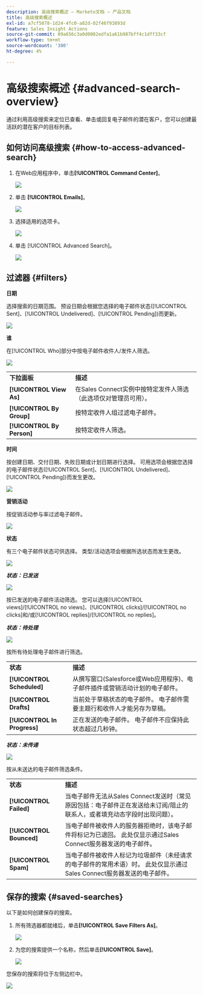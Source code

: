```yaml
---
description: 高级搜索概述 — Marketo文档 — 产品文档
title: 高级搜索概述
exl-id: a7cf5078-1d24-4fc0-a82d-02f46f93893d
feature: Sales Insight Actions
source-git-commit: 09a656c3a0d0002edfa1a61b987bff4c1dff33cf
workflow-type: tm+mt
source-wordcount: '380'
ht-degree: 4%

---
```


# 高级搜索概述 {#advanced-search-overview}

通过利用高级搜索来定位已查看、单击或回复电子邮件的潜在客户，您可以创建最活跃的潜在客户的目标列表。

## 如何访问高级搜索 {#how-to-access-advanced-search}

1. 在Web应用程序中，单击&#x200B;**[!UICONTROL Command Center]**。

   ![](assets/advanced-search-overview-1.png)

1. 单击 **[!UICONTROL Emails]**。

   ![](assets/advanced-search-overview-2.png)

1. 选择适用的选项卡。

   ![](assets/advanced-search-overview-3.png)

1. 单击 [!UICONTROL Advanced Search]。

   ![](assets/advanced-search-overview-4.png)

## 过滤器 {#filters}

**日期**

选择搜索的日期范围。 预设日期会根据您选择的电子邮件状态([!UICONTROL Sent]、[!UICONTROL Undelivered]、[!UICONTROL Pending])而更新。

![](assets/advanced-search-overview-5.png)

**谁**

在[!UICONTROL Who]部分中按电子邮件收件人/发件人筛选。

![](assets/advanced-search-overview-6.png)

<table>
 <tr>
  <td><strong>下拉面板</strong></td>
  <td><strong>描述</strong></td>
 </tr>
 <tr>
  <td><strong>[!UICONTROL View As]</strong></td>
  <td>在Sales Connect实例中按特定发件人筛选（此选项仅对管理员可用）。</td>
 </tr>
 <tr>
  <td><strong>[!UICONTROL By Group]</strong></td>
  <td>按特定收件人组过滤电子邮件。</td>
 </tr>
 <tr>
  <td><strong>[!UICONTROL By Person]</strong></td>
  <td>按特定收件人筛选。</td>
 </tr>
</table>

**时间**

按创建日期、交付日期、失败日期或计划日期进行选择。 可用选项会根据您选择的电子邮件状态([!UICONTROL Sent]、[!UICONTROL Undelivered]、[!UICONTROL Pending])而发生更改。

![](assets/advanced-search-overview-7.png)

**营销活动**

按促销活动参与率过滤电子邮件。

![](assets/advanced-search-overview-8.png)

**状态**

有三个电子邮件状态可供选择。 类型/活动选项会根据所选状态而发生更改。

![](assets/advanced-search-overview-9.png)

_**状态：已发送**_

![](assets/advanced-search-overview-10.png)

按已发送的电子邮件活动筛选。 您可以选择[!UICONTROL views]/[!UICONTROL no views]、[!UICONTROL clicks]/[!UICONTROL no clicks]和/或[!UICONTROL replies]/[!UICONTROL no replies]。

_**状态：待处理**_

![](assets/advanced-search-overview-11.png)

按所有待处理电子邮件进行筛选。

<table>
 <tr>
  <td><strong>状态</strong></td>
  <td><strong>描述</strong></td>
 </tr>
 <tr>
  <td><strong>[!UICONTROL Scheduled]</strong></td>
  <td>从撰写窗口(Salesforce或Web应用程序)、电子邮件插件或营销活动计划的电子邮件。</td>
 </tr>
 <tr>
  <td><strong>[!UICONTROL Drafts]</strong></td>
  <td>当前处于草稿状态的电子邮件。 电子邮件需要主题行和收件人才能另存为草稿。</td>
 </tr>
 <tr>
  <td><strong>[!UICONTROL In Progress]</strong></td>
  <td>正在发送的电子邮件。 电子邮件不应保持此状态超过几秒钟。</td>
 </tr>
</table>

_**状态：未传递**_

![](assets/advanced-search-overview-12.png)

按从未送达的电子邮件筛选条件。

<table>
 <tr>
  <td><strong>状态</strong></td>
  <td><strong>描述</strong></td>
 </tr>
 <tr>
  <td><strong>[!UICONTROL Failed]</strong></td>
  <td>当电子邮件无法从Sales Connect发送时（常见原因包括：电子邮件正在发送给未订阅/阻止的联系人，或者填充动态字段时出现问题）。</td>
 </tr>
 <tr>
  <td><strong>[!UICONTROL Bounced]</strong></td>
  <td>当电子邮件被收件人的服务器拒绝时，该电子邮件将标记为已退回。 此处仅显示通过Sales Connect服务器发送的电子邮件。</td>
 </tr>
 <tr>
  <td><strong>[!UICONTROL Spam]</strong></td>
  <td>当电子邮件被收件人标记为垃圾邮件（未经请求的电子邮件的常用术语）时。 此处仅显示通过Sales Connect服务器发送的电子邮件。</td>
 </tr>
</table>

## 保存的搜索 {#saved-searches}

以下是如何创建保存的搜索。

1. 所有筛选器都就绪后，单击&#x200B;**[!UICONTROL Save Filters As]**。

   ![](assets/advanced-search-overview-13.png)

1. 为您的搜索提供一个名称，然后单击&#x200B;**[!UICONTROL Save]**。

   ![](assets/advanced-search-overview-14.png)

您保存的搜索将位于左侧边栏中。

![](assets/advanced-search-overview-15.png)
